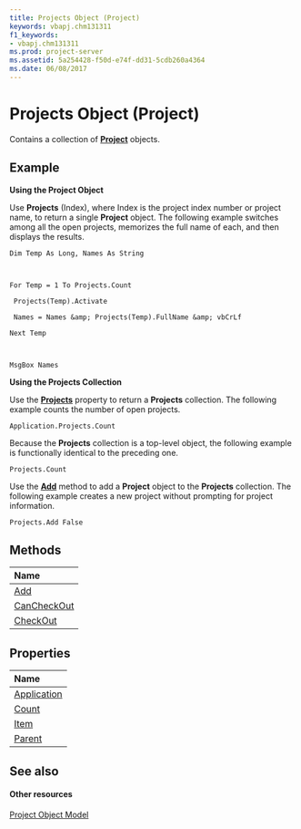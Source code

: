 ```yaml
---
title: Projects Object (Project)
keywords: vbapj.chm131311
f1_keywords:
- vbapj.chm131311
ms.prod: project-server
ms.assetid: 5a254428-f50d-e74f-dd31-5cdb260a4364
ms.date: 06/08/2017
---
```



# Projects Object (Project)

Contains a collection of **[Project](Project.Project.md)** objects.


## Example

 **Using the Project Object**

Use  **Projects** (Index), where Index is the project index number or project name, to return a single **Project** object. The following example switches among all the open projects, memorizes the full name of each, and then displays the results.




```
Dim Temp As Long, Names As String 

 

For Temp = 1 To Projects.Count 

 Projects(Temp).Activate 

 Names = Names &amp; Projects(Temp).FullName &amp; vbCrLf 

Next Temp 

 

MsgBox Names
```

 **Using the Projects Collection**

Use the  **[Projects](http://msdn.microsoft.com/library/792b7334-a424-abe1-287e-285d3ab362c7%28Office.15%29.aspx)** property to return a **Projects** collection. The following example counts the number of open projects.




```
Application.Projects.Count
```

Because the  **Projects** collection is a top-level object, the following example is functionally identical to the preceding one.




```
Projects.Count
```

Use the  **[Add](http://msdn.microsoft.com/library/51629c33-1521-bfee-edf7-bed792d393c1%28Office.15%29.aspx)** method to add a **Project** object to the **Projects** collection. The following example creates a new project without prompting for project information.




```
Projects.Add False
```


## Methods



|**Name**|
|:-----|
|[Add](http://msdn.microsoft.com/library/51629c33-1521-bfee-edf7-bed792d393c1%28Office.15%29.aspx)|
|[CanCheckOut](http://msdn.microsoft.com/library/330f28a3-d785-ae5d-0f64-8e02ac52d8d6%28Office.15%29.aspx)|
|[CheckOut](http://msdn.microsoft.com/library/2de8fef7-150b-4f67-4677-507f5d2a258f%28Office.15%29.aspx)|

## Properties



|**Name**|
|:-----|
|[Application](http://msdn.microsoft.com/library/cbba5bfd-63d5-97da-1fca-8ea4ca8ac7cf%28Office.15%29.aspx)|
|[Count](http://msdn.microsoft.com/library/e6b9ee18-36f1-4626-569b-ef03804e86b4%28Office.15%29.aspx)|
|[Item](http://msdn.microsoft.com/library/ec05fd24-c6b3-d3b8-d81c-1c4e0ad1d8ce%28Office.15%29.aspx)|
|[Parent](http://msdn.microsoft.com/library/0d892acb-413a-0765-1257-3bad4d3c7b67%28Office.15%29.aspx)|

## See also


#### Other resources


[Project Object Model](http://msdn.microsoft.com/library/900b167b-88ec-ea88-15b7-27bb90c22ac6%28Office.15%29.aspx)

